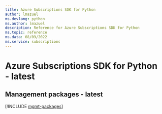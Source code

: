 ```yaml
---
title: Azure Subscriptions SDK for Python
author: lmazuel
ms.devlang: python
ms.author: lmazuel
description: Reference for Azure Subscriptions SDK for Python
ms.topic: reference
ms.data: 08/09/2022
ms.service: subscriptions
---
```

# Azure Subscriptions SDK for Python - latest

## Management packages - latest
[!INCLUDE [mgmt-packages](subscriptions-mgmt-index.md)]